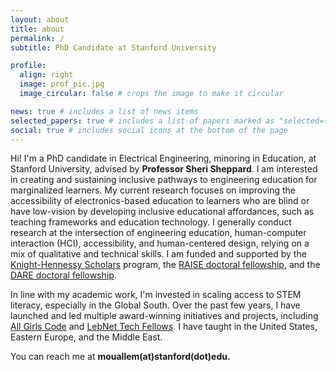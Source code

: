 ```yaml
---
layout: about
title: about
permalink: /
subtitle: PhD Candidate at Stanford University

profile:
  align: right
  image: prof_pic.jpg
  image_circular: false # crops the image to make it circular

news: true # includes a list of news items
selected_papers: true # includes a list of papers marked as "selected={true}"
social: true # includes social icons at the bottom of the page
---
```


Hi! I'm a PhD candidate in Electrical Engineering, minoring in Education, at Stanford University, advised by <b>Professor Sheri Sheppard</b>. I am interested in creating and sustaining inclusive pathways to engineering education for marginalized learners. My current research focuses on improving the accessibility of electronics-based education to learners who are blind or have low-vision by developing inclusive educational affordances, such as teaching frameworks and education technology. I generally conduct research at the intersection of engineering education, human-computer interaction (HCI), accessibility, and human-centered design, relying on a mix of qualitative and technical skills. I am funded and supported by the [Knight-Hennessy Scholars](https://knight-hennessy.stanford.edu) program, the [RAISE doctoral fellowship](https://vpge.stanford.edu/fellowships-funding/RAISE), and the [DARE doctoral fellowship](https://vpge.stanford.edu/fellowships-funding/dare).

In line with my academic work, I'm invested in scaling access to STEM literacy, especially in the Global South. Over the past few years, I have launched and led multiple award-winning initiatives and projects, including [All Girls Code](https://www.allgirlscode.me) and [LebNet Tech Fellows](https://lebnet.us/TechFellows). I have taught in the United States, Eastern Europe, and the Middle East.

You can reach me at <b>mouallem(at)stanford(dot)edu.</b>
